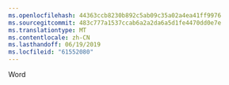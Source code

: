 ```yaml
---
ms.openlocfilehash: 44363ccb8230b892c5ab09c35a02a4ea41ff9976
ms.sourcegitcommit: 483c777a1537ccab6a2a2da6a5d1fe4470dd0e7e
ms.translationtype: MT
ms.contentlocale: zh-CN
ms.lasthandoff: 06/19/2019
ms.locfileid: "61552080"
---
```

Word